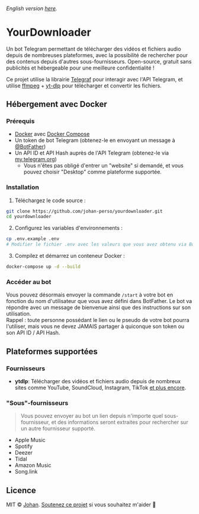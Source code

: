 ###### English version [here](https://github.com/johan-perso/yourdownloader/blob/main/README.md).

# YourDownloader

Un bot Telegram permettant de télécharger des vidéos et fichiers audio depuis de nombreuses plateformes, avec la possibilité de rechercher pour des contenus depuis d'autres sous-fournisseurs. Open-source, gratuit sans publicités et hébergeable pour une meilleure confidentialité !

Ce projet utilise la librairie [Telegraf](https://telegraf.js.org/) pour interagir avec l'API Telegram, et utilise [ffmpeg](https://ffmpeg.org/) + [yt-dlp](https://github.com/yt-dlp/yt-dlp) pour télécharger et convertir les fichiers.

## Hébergement avec Docker

### Prérequis

- [Docker](https://docs.docker.com/get-docker/) avec [Docker Compose](https://docs.docker.com/compose/install/)
- Un token de bot Telegram (obtenez-le en envoyant un message à [@BotFather](https://t.me/botfather))
- Un API ID et API Hash auprès de l'API Telegram (obtenez-le via [my.telegram.org](https://my.telegram.org/apps))
	- Vous n'êtes pas obligé d'entrer un "website" si demandé, et vous pouvez choisir "Desktop" comme plateforme supportée.

### Installation

1. Téléchargez le code source :
```bash
git clone https://github.com/johan-perso/yourdownloader.git
cd yourdownloader
```

2. Configurez les variables d'environnements :
```bash
cp .env.example .env
# Modifier le fichier .env avec les valeurs que vous avez obtenu via BotFather et my.telegram.org
```

3. Compilez et démarrez un conteneur Docker :
```bash
docker-compose up -d --build
```

### Accéder au bot

Vous pouvez désormais envoyer la commande `/start` à votre bot en fonction du nom d'utilisateur que vous avez défini dans BotFather. Le bot va répondre avec un message de bienvenue ainsi que des instructions sur son utilisation.  
Rappel : toute personne possédant le lien ou le pseudo de votre bot pourra l'utiliser, mais vous ne devez JAMAIS partager à quiconque son token ou son API ID / API Hash.

## Plateformes supportées

### Fournisseurs

- **ytdlp**: Télécharger des vidéos et fichiers audio depuis de nombreux sites comme YouTube, SoundCloud, Instagram, TikTok [et plus encore](https://github.com/yt-dlp/yt-dlp/blob/master/supportedsites.md).

### "Sous"-fournisseurs

> Vous pouvez envoyer au bot un lien depuis n'importe quel sous-fournisseur, et des informations seront extraites pour rechercher sur un autre fournisseur supporté.

- Apple Music
- Spotify
- Deezer
- Tidal
- Amazon Music
- Song.link

## Licence

MIT © [Johan](https://johanstick.fr). [Soutenez ce projet](https://johanstick.fr/#donate) si vous souhaitez m'aider 💙